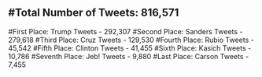 #Total Number of Tweets: 816,571 
---
#First Place: Trump Tweets - 292,307
#Second Place: Sanders Tweets - 279,618
#Third Place: Cruz Tweets - 129,530
#Fourth Place: Rubio Tweets - 45,542
#Fifth Place: Clinton Tweets - 41,455
#Sixth Place: Kasich Tweets - 10,786
#Seventh Place: Jeb! Tweets - 9,880
#Last Place: Carson Tweets - 7,455

